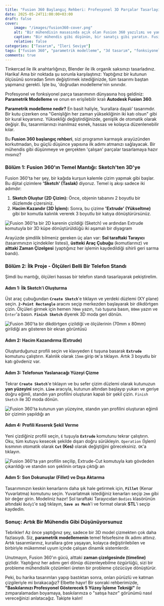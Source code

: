 ```yaml
---
title: "Fusion 360 Başlangıç Rehberi: Profesyonel 3D Parçalar Tasarlayın"
date: 2025-05-24T11:00:00+03:00
draft: false
cover:
    image: "/images/fusion360-cover.png"
    alt: "Bir mühendisin masasında açık olan Fusion 360 yazılımı ve yanında tasarlanan hassas mekanik parça"
    caption: "Bir mühendis gibi düşünün, bir sanatçı gibi yaratın. Fusion 360'a hoş geldiniz."
    relative: false
categories: ["Tasarım", "İleri Seviye"]
tags: ["fusion 360", "parametrik modelleme", "3d tasarım", "fonksiyonel parçalar", "cad"]
comments: true
---
```


Tinkercad ile ilk anahtarlığınızı, Blender ile ilk organik saksınızı tasarladınız. Harika! Ama bir noktada şu sorunla karşılaştınız: Yaptığınız bir kutunun ölçüsünü sonradan 5mm değiştirmek istediğinizde, tüm tasarımı baştan yapmanız gerekti. İşte bu, 'doğrudan modelleme'nin sınırıdır.

Profesyonel ve fonksiyonel parça tasarımının dünyasına hoş geldiniz: **Parametrik Modelleme** ve onun en erişilebilir kralı **Autodesk Fusion 360**.

**Parametrik modelleme nedir?** En basit haliyle, 'kurallara dayalı' tasarımdır. Bir kutu çizerken ona "Genişliğin her zaman yüksekliğinin iki katı olsun" gibi bir kural koyarsınız. Yüksekliği değiştirdiğinizde, genişlik de otomatik olarak değişir. Bu, tasarımlarınızı inanılmaz esnek, hassas ve kolayca düzenlenebilir kılar.

Bu **Fusion 360 başlangıç rehberi**, sizi programın karmaşık arayüzünden korkutmadan, bu güçlü düşünce yapısına ilk adımı atmanızı sağlayacak. Bir mühendis gibi düşünmeye ve gerçekten 'çalışan' parçalar tasarlamaya hazır mısınız?

### Bölüm 1: Fusion 360'ın Temel Mantığı: Sketch'ten 3D'ye

Fusion 360'ta her şey, bir kağıda kurşun kalemle çizim yapmak gibi başlar. Bu dijital çizimlere **'Sketch' (Taslak)** diyoruz. Temel iş akışı sadece iki adımdır:

1.  **Sketch Oluştur (2D Çizim):** Önce, objenin tabanını 2 boyutlu bir düzlemde çizersiniz.
2.  **Hacim Kazandır (3D İşlem):** Sonra, bu çizime **'Extrude' (Yükseltme)** gibi bir komutla kalınlık vererek 3 boyutlu bir katıya dönüştürürsünüz.

![Fusion 360'ta bir 2D karenin çizildiği (Sketch) ve ardından Extrude komutuyla bir 3D küpe dönüştürüldüğü iki aşamalı bir diyagram](/images/fusion360-sketch-extrude.png)

Arayüzde şimdilik bilmeniz gereken üç alan var: **Sol taraftaki Tarayıcı** (tasarımınızın içindekiler listesi), **üstteki Araç Çubuğu** (komutlarınız) ve **alttaki Zaman Çizelgesi** (yaptığınız her işlemin kaydedildiği sihirli geri sarma bandı).

### Bölüm 2: İlk Proje - Ölçüleri Belli Bir Telefon Standı

Şimdi bu mantığı, ölçüleri hassas bir telefon standı tasarlayarak pekiştirelim.

#### Adım 1: İlk Sketch'i Oluşturma
Üst araç çubuğundan **`Create Sketch`**'e tıklayın ve yerdeki düzlemi (XY plane) seçin. **`2-Point Rectangle`** aracını seçip merkezden başlayarak bir dikdörtgen çizin. Ölçüleri girmek için hemen `70mm` yazın, `Tab` tuşuna basın, `80mm` yazın ve `Enter`'a basın. **`Finish Sketch`** diyerek 3D moda geri dönün.

![Fusion 360'ta bir dikdörtgen çizildiği ve ölçülerinin (70mm x 80mm) girildiği anı gösteren bir ekran görüntüsü](/images/fusion360-ilk-sketch.png)

#### Adım 2: Hacim Kazandırma (Extrude)
Oluşturduğunuz profili seçin ve klavyeden `E` tuşuna basarak **`Extrude`** komutunu çalıştırın. Kalınlık olarak `15mm` girip `OK`'a tıklayın. Artık 3 boyutlu bir katı gövdeniz var.

#### Adım 3: Telefonun Yaslanacağı Yüzeyi Çizme
Tekrar **`Create Sketch`**'e tıklayın ve bu sefer çizim düzlemi olarak kutunuzun **yan yüzeyini** seçin. **`Line`** aracıyla, kutunun altından başlayıp yukarı ve geriye doğru eğimli, standın yan profilini oluşturan kapalı bir şekil çizin. `Finish Sketch` ile 3D moda dönün.

![Fusion 360'ta kutunun yan yüzeyine, standın yan profilini oluşturan eğimli bir çizimin yapıldığı an](/images/fusion360-yan-sketch.png)

#### Adım 4: Profili Keserek Şekil Verme
Yeni çizdiğiniz profili seçin, `E` tuşuyla **`Extrude`** komutunu tekrar çalıştırın. Oku, tüm kutuyu kesecek şekilde dışarı doğru sürükleyin. `Operation` (İşlem) kısmının otomatik olarak **`Cut` (Kes)** olarak değiştiğini göreceksiniz. `OK`'a tıklayın.

![Fusion 360'ta yan profilin seçilip, Extrude-Cut komutuyla katı gövdeden çıkarıldığı ve standın son şeklinin ortaya çıktığı an](/images/fusion360-cut.png)

#### Adım 5: Son Dokunuşlar (Fillet) ve Dışa Aktarma
Tasarımınızın keskin kenarlarını daha şık hale getirmek için, **`Fillet`** (Kenar Yuvarlatma) komutunu seçin. Yuvarlatmak istediğiniz kenarları seçip `2mm` gibi bir değer girin. Modeliniz hazır! Sol taraftaki Tarayıcıdan `Bodies` klasörünün altındaki `Body1`'e sağ tıklayın, **`Save as Mesh`**'i ve format olarak **STL**'i seçip kaydedin.

### Sonuç: Artık Bir Mühendis Gibi Düşünüyorsunuz

Tebrikler! Az önce yaptığınız şey, sadece bir 3D model çizmekten çok daha fazlasıydı. Siz, **parametrik modellemenin** temel felsefesine ilk adımı attınız. Artık tasarımlarınız, kurallara göre yaşayan, kolayca değiştirilebilen ve birbiriyle mükemmel uyum içinde çalışan dinamik sistemlerdir.

Unutmayın, Fusion 360'ın gücü, alttaki **zaman çizelgesinde (timeline)** gizlidir. Yaptığınız her adımı geri dönüp düzenleyebilme özgürlüğü, sizi bir probleme mühendislik çözümleri üreten bir probleme çözücüye dönüştürür.

Peki, bu harika tasarımları yapıp bastıktan sonra, onları pürüzlü ve katman çizgileriyle mi bırakacağız? Elbette hayır! Bir sonraki rehberimizde, **"Baskılarınızı Profesyonel Gösterecek 5 Yüzey İşleme Tekniği"** ile zımparalamadan boyamaya, baskılarınıza o "satışa hazır" görünümü nasıl vereceğinizi anlatacağız. Takipte kalın!